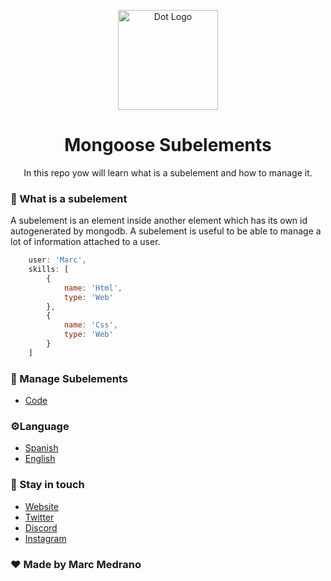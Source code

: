 <p align="center">
<a target="blank"><img src="https://raw.githubusercontent.com/sammwyy/sammwyy/master/skills/mongo.png" width="160" alt="Dot Logo" /></a>
</a>
<h1 align="center">Mongoose Subelements</h1>
<p align="center">In this repo yow will learn what is a subelement and how to manage it.</p>
</p>

### 🧠 What is a subelement
A subelement is an element inside another element which has its own id autogenerated by mongodb. A subelement is useful to be able to manage a lot of information attached to a user. 
```javascript
    user: 'Marc',
    skills: [
        {
            name: 'Html',
            type: 'Web'
        },
        {
            name: 'Css',
            type: 'Web'
        }
    ] 
```

### 📜 Manage Subelements
- [Code](https://github.com/elmarcz/Mongoose-Subelements/blob/master/Readme/ManageSubelements.md)

### ⚙️Language
- [Spanish](https://github.com/elmarcz/Mongoose-Subelements/blob/master/Readme/[ES]Readme.md)
- [English](https://github.com/elmarcz/Mongoose-Subelements/)

### 👤 Stay in touch
- [Website](https://elmarcz.github.io/portfolio/)
- [Twitter](https://twitter.com/MarcMedrano15)
- [Discord](https://discord.com/invite/zPSYDGVXxx)
- [Instagram](https://www.instagram.com/marcmedranoz/)

### ❤ Made by Marc Medrano 